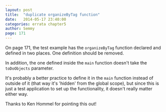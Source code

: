 ```yaml
---
layout: post
title:  "duplicate organizeByTag function"
date:   2014-05-17 23:40:00
categories: errata chapter5
author: Semmy
page: 171
---
```


On page 171, the test example has the `organizeByTag` function declared
and defined in two places. One definition should be removed.

In addition, the one defined inside the `main` function doesn't take the
`toDoObjects` parameter.

It's probably a better practice to define it in the `main` function instead
of outside of it (that way it's 'hidden' from the global scope), but since
this is just a test application to set up the functionality, it doesn't
really matter either way.

Thanks to Ken Hommel for pointing this out!
